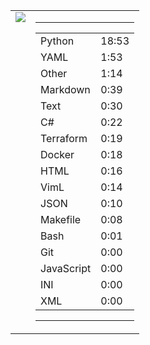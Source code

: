 
<table><tr>
<td valign="top">
  <img src="https://wakatime.com/share/@Aperture/0cd21d5d-ac4f-458d-9c71-d06f479c1297.png" />
</td>

<td valign="top">
  <hr>
  <table>
    <tr><td>Python</td><td>18:53</td></tr><tr><td>YAML</td><td>1:53</td></tr><tr><td>Other</td><td>1:14</td></tr><tr><td>Markdown</td><td>0:39</td></tr><tr><td>Text</td><td>0:30</td></tr><tr><td>C#</td><td>0:22</td></tr><tr><td>Terraform</td><td>0:19</td></tr><tr><td>Docker</td><td>0:18</td></tr><tr><td>HTML</td><td>0:16</td></tr><tr><td>VimL</td><td>0:14</td></tr><tr><td>JSON</td><td>0:10</td></tr><tr><td>Makefile</td><td>0:08</td></tr><tr><td>Bash</td><td>0:01</td></tr><tr><td>Git</td><td>0:00</td></tr><tr><td>JavaScript</td><td>0:00</td></tr><tr><td>INI</td><td>0:00</td></tr><tr><td>XML</td><td>0:00</td></tr>
  </table>
  <hr>
</td>
</tr></table>


